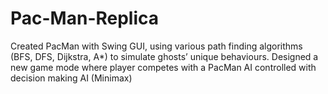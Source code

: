 # Pac-Man-Replica
Created PacMan with Swing GUI, using various path finding algorithms (BFS, DFS, Dijkstra, A*) to simulate ghosts’ unique behaviours. Designed a new game mode where player competes with a PacMan AI controlled with decision making AI (Minimax)

